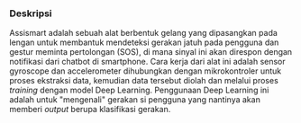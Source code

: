 ### Deskripsi

Assismart adalah sebuah alat berbentuk gelang yang dipasangkan pada lengan untuk membantuk mendeteksi gerakan jatuh pada pengguna dan gestur meminta pertolongan (SOS), di mana sinyal ini akan direspon dengan notifikasi dari chatbot di smartphone. Cara kerja dari alat ini adalah sensor gyroscope dan accelerometer dihubungkan dengan mikrokontroler untuk proses ekstraksi data, kemudian data tersebut diolah dan melalui proses _training_ dengan model Deep Learning. Penggunaan Deep Learning ini adalah untuk "mengenali" gerakan si pengguna yang nantinya akan memberi _output_ berupa klasifikasi gerakan.  
